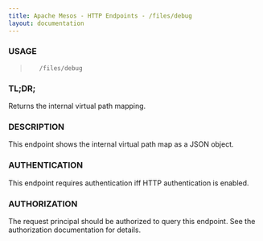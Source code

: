```yaml
---
title: Apache Mesos - HTTP Endpoints - /files/debug
layout: documentation
---
```

<!--- This is an automatically generated file. DO NOT EDIT! --->

### USAGE ###
>        /files/debug

### TL;DR; ###
Returns the internal virtual path mapping.

### DESCRIPTION ###
This endpoint shows the internal virtual path map as a
JSON object.


### AUTHENTICATION ###
This endpoint requires authentication iff HTTP authentication is
enabled.

### AUTHORIZATION ###
The request principal should be authorized to query this endpoint.
See the authorization documentation for details.
